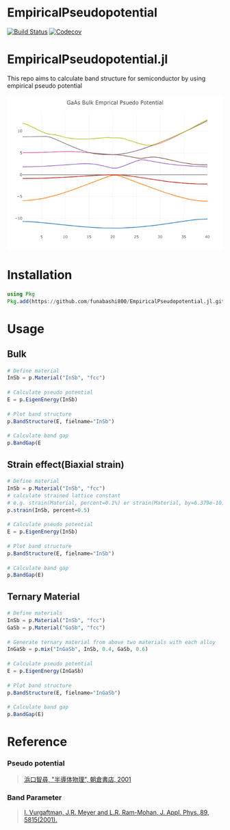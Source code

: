 # EmpiricalPseudopotential

[![Build Status](https://travis-ci.com/funabashi800/EmpiricalPseudopotential.jl.svg?branch=master)](https://travis-ci.com/funabashi800/EmpiricalPseudopotential.jl)
[![Codecov](https://codecov.io/gh/funabashi800/EmpiricalPseudopotential.jl/branch/master/graph/badge.svg)](https://codecov.io/gh/funabashi800/EmpiricalPseudopotential.jl)
# EmpiricalPseudopotential.jl

This repo aims to calculate band structure for semiconductor by using empirical pseudo potential 

![Emprical Pseudopotential](GaAs.png)

# Installation
```julia
using Pkg
Pkg.add(https://github.com/funabashi800/EmpiricalPseudopotential.jl.git)
```

# Usage

## Bulk
```julia
# Define material
InSb = p.Material("InSb", "fcc")

# Calculate pseudo potential
E = p.EigenEnergy(InSb)

# Plot band structure
p.BandStructure(E, fielname="InSb")

# Calculate band gap
p.BandGap(E
```

## Strain effect(Biaxial strain)
```julia
# Define material
InSb = p.Material("InSb", "fcc")
# calculate strained lattice constant
# e.g. strain(Material, percent=0.1%) or strain(Material, by=6.379e-10)
p.strain(InSb, percent=0.5)

# Calculate pseudo potential
E = p.EigenEnergy(InSb)

# Plot band structure
p.BandStructure(E, fielname="InSb")

# Calculate band gap
p.BandGap(E)
```

## Ternary Material
```julia
# Define materials
InSb = p.Material("InSb", "fcc")
GaSb = p.Material("GaSb", "fcc")

# Generate ternary material from above two materials with each alloy
InGaSb = p.mix("InGaSb", InSb, 0.4, GaSb, 0.6)

# Calculate pseudo potential
E = p.EigenEnergy(InGaSb)

# Plot band structure
p.BandStructure(E, fielname="InGaSb")

# Calculate band gap
p.BandGap(E)
```

# Reference

### Pseudo potential
> [浜口智尋, "半導体物理", 朝倉書店, 2001](https://www.asakura.co.jp/books/isbn/978-4-254-22145-9/)

### Band Parameter
> [I. Vurgaftman, J.R. Meyer and L.R. Ram-Mohan, J. Appl. Phys.,89, 5815(2001).](https://aip.scitation.org/doi/pdf/10.1063/1.1368156?class=pdf)

